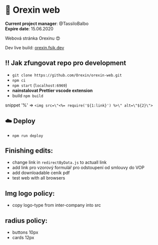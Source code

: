 # 🚀 Orexin web
**Current project manager**:  @TassiloBalbo   
**Expire date**: 15.06.2020

Webová stránka Orexinu 😍

Dev live build: [orexin.fsik.dev](https://orexin.fsik.dev/)

## ‼️ Jak zfungovat repo pro development

- `git clone https://github.com/Orexin/orexin-web.git`
- `npm ci`
- `npm start` (`localhost:6969`)
- **nainstalovat Prettier vscode extension**
- build `npm build`

snippet '%' => `<img src=\"<%= require('${1:link}') %>\" alt=\"${2}\">`

## ☁️ Deploy

- `npm run deploy`

## Finishing edits:

- change link in `redirectByData.js` to actuall link
- add link pro vzorový formulář pro odstoupení od smlouvy do VOP
- add downloadable ceník pdf
- test web with all browsers

## Img logo policy:

- copy logo-type from inter-company into src

## radius policy:

- buttons 10px
- cards 12px

